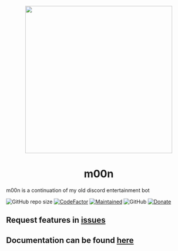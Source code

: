 <p align=center><img align=center src=https://i.postimg.cc/SKmV70w8/mesi.png height=400px ></p>
<h1 align=center>m00n</h1>
m00n is a continuation of my old discord entertainment bot

![GitHub repo size](https://img.shields.io/github/repo-size/hernikplays/m00n) [![CodeFactor](https://www.codefactor.io/repository/github/hernikplays/m00n/badge)](https://www.codefactor.io/repository/github/hernikplays/m00n) [![Maintained](https://img.shields.io/maintenance/yes/2020)](https://github.com/hernikplays/m00n/releases/latest) ![GitHub](https://img.shields.io/github/license/hernikplays/m00n?color=red&label=Licensed%20under) [![Donate](https://img.shields.io/badge/Donate-%241.00-blue)](https://paypal.me/hernikplays)

## Request features in [issues](https://github.com/hernikplays/m00n/issues)

## Documentation can be found [here](https://hernikplays.gitbook.io/m00n/)

